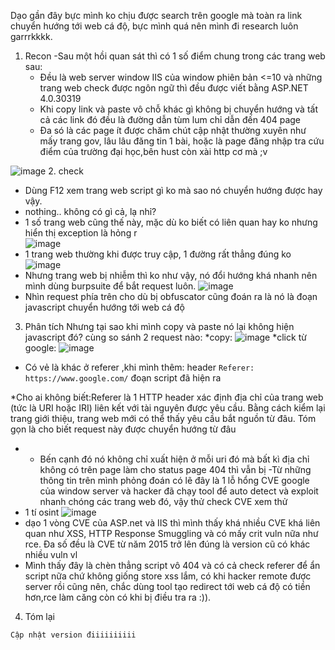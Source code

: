 Dạo gần đây bực mình ko chịu được search trên google mà toàn ra link chuyển hướng tới web cá độ, bực mình quá nên mình đi research luôn garrrkkkk.

1. Recon
   -Sau một hồi quan sát thì có 1 số điểm chung trong các trang web sau:
   + Đều là web server window IIS của window phiên bản <=10 và những trang web check được ngôn ngữ thì đều được viết bằng ASP.NET 4.0.30319
   + Khi copy link và paste vô chỗ khác gì không bị chuyển hướng và tất cả các link đó đều là đường dẫn tùm lum chỉ dẫn đến 404 page
   + Đa só là các page ít được chăm chút cập nhật thường xuyên như mấy trang gov, lâu lâu đăng tin 1 bài, hoặc là page đăng nhập tra cứu điểm của trường đại học,bên hust còn xài http cơ mà ;v
   
![image](https://github.com/vanatka10/research/assets/126310360/a5ffe4c7-20cd-4645-ba98-d3f85c218769)
2. check
- Dùng F12 xem trang web script gì ko mà sao nó chuyển hướng được hay vậy.
- nothing.. không có gì cả, lạ nhỉ?
-  1 số trang web cũng thế này, mặc dù ko biết có liên quan hay ko nhưng hiển thị exception là hỏng r  
![image](https://github.com/vanatka10/research/assets/126310360/9102bc13-1483-4a24-a113-a29a9573ea3f)
- 1 trang web thường khi được truy cập, 1 đường rất thẳng đúng ko
 ![image](https://github.com/vanatka10/research/assets/126310360/87e93bdd-29b8-485a-911a-289476b6be93)
- Nhưng trang web bị nhiễm thì ko như vậy, nó đổi hướng khá nhanh nên mình dùng burpsuite để bắt request luôn.
![image](https://github.com/vanatka10/research/assets/126310360/808fe6a6-5721-4892-a68e-5f63d8895a1a)
- Nhìn request phía trên cho dù bị obfuscator cũng đoán ra là nó là đoạn javascript chuyển hướng tới web cá độ
3. Phân tích
  Nhưng tại sao khi mình copy và paste nó lại không hiện javascript đó? cùng so sánh 2 request nào:
  *copy:
  ![image](https://github.com/vanatka10/research/assets/126310360/5ccd3978-02c7-4bad-84e0-fbd7370a131f)
  *click từ google:
  ![image](https://github.com/vanatka10/research/assets/126310360/c1441b2a-ef75-437f-9c49-bcbbd99d7dce)
  - Có vẻ là khác ở referer ,khi mình thêm: header ```Referer: https://www.google.com/``` đoạn script đã hiện ra
  
  *Cho ai không biết:Referer là 1 HTTP header xác định địa chỉ của trang web (tức là URI hoặc IRI) liên kết với tài nguyên được yêu cầu. Bằng cách kiểm lại trang giới thiệu, trang web mới có thể thấy yêu cầu bắt nguồn từ đâu. Tóm gọn là cho biết request này được chuyển hướng từ đâu
  - - Bến cạnh đó nó không chỉ xuất hiện ở mỗi uri đó mà bất kì địa chỉ không có trên page làm cho status page 404 thì vẫn bị
  -Từ những thông tin trên mình phỏng đoán có lẽ đây là 1 lỗ hổng CVE google của window server và hacker đã chạy tool để auto detect và exploit nhanh chóng các trang web đó, vậy thử check CVE xem thử
  - 1 tí osint
     ![image](https://github.com/vanatka10/research/assets/126310360/5961386b-b0c0-4914-855b-a03943f62ff3)
  - dạo 1 vòng CVE của ASP.net và IIS thì mình thấy khá nhiều CVE khá liên quan như XSS, HTTP Response Smuggling và có mấy crit vuln nữa như rce. Đa số đều là CVE từ năm 2015 trở lên đúng là version cũ có khác nhiều vuln vl
  - Mình thấy đây là chèn thẳng script vô 404 và có cả check referer để ẩn script nữa chứ không giống store xss lắm, có khi hacker remote được server rồi cũng nên, chắc dùng tool tạo redirect tới web cá độ có tiền hơn,rce làm căng còn có khi bị điều tra ra :)).
  4. Tóm lại
    
    Cập nhật version điiiiiiiiii
  







